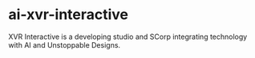 # ai-xvr-interactive
XVR Interactive is a developing studio and SCorp integrating technology with AI and Unstoppable Designs.
